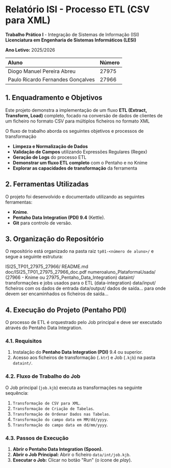 # Relatório ISI - Processo ETL (CSV para XML)

**Trabalho Prático I** - Integração de Sistemas de Informação (ISI)
**Licenciatura em Engenharia de Sistemas Informáticos (LESI)**

**Ano Letivo:** 2025/2026 

| Aluno | Número |
| :--- | :--- |
| Diogo Manuel Pereira Abreu | 27975 |
| Paulo Ricardo Fernandes Gonçalves |27966 |

## 1. Enquadramento e Objetivos

Este projeto demonstra a implementação de um fluxo **ETL (Extract, Transform, Load)** completo, focado na conversão de dados de clientes de um ficheiro no formato CSV para múltiplos ficheiros no formato XML

O fluxo de trabalho aborda os seguintes objetivos e processos de transformação
* **Limpeza e Normalização de Dados**
* **Validação de Campos** utilizando Expressões Regulares (Regex)
* **Geração de Logs** do processo ETL
* **Demonstrar um fluxo ETL completo** com o Pentaho e no Knime
* **Explorar as capacidades de transformação** da ferramenta

## 2. Ferramentas Utilizadas

O projeto foi desenvolvido e documentado utilizando as seguintes ferramentas:

* **Knime**.
* **Pentaho Data Integration (PDI) 9.4** (Kettle).
* **Git** para controlo de versão.

## 3. Organização do Repositório

O repositório está organizado na pasta raiz `tp01-<número de aluno>/` e segue a seguinte estrutura:

ISI25_TP01_27975_27966/
         README.md
         doc/ISI25_TP01_27975_27966_doc.pdf
         numeroaluno_PlataformaUsada/ (27966 - Knime ou 27975_Pentaho_Data_Integration)
         dataint/             transformações e  jobs usados para o ETL  (data-integration)
         data/input/      ficheiros com os dados de entrada
         data/output/   dados de saída... para onde devem ser encaminhados os ficheiros de saída...  


## 4. Execução do Projeto (Pentaho PDI)

O processo de ETL é orquestrado pelo Job principal e deve ser executado através do Pentaho Data Integration.

### 4.1. Requisitos

1.  Instalação do **Pentaho Data Integration (PDI)** 9.4 ou superior.
2.  Acesso aos ficheiros de transformação (`.ktr`) e Job (`.kjb`) na pasta `dataint/`.

### 4.2. Fluxo de Trabalho do Job

O Job principal (`job.kjb`) executa as transformações na seguinte sequência:

1.  `Transformação de CSV para XML`.
2.  `Transformação de Criação de Tabelas`.
3.  `Transformação de Ordenar Dados nas Tabelas`.
4.  `Transformação do campo data em MM/dd/yyyy`.
5.  `Transformação do campo data em dd/mm/yyyy`.

### 4.3. Passos de Execução

1.  **Abrir o Pentaho Data Integration (Spoon).**
2.  **Abrir o Job Principal:** Abrir o ficheiro `data/int/job.kjb`.
3.  **Executar o Job:** Clicar no botão "Run" (o ícone de *play*).





